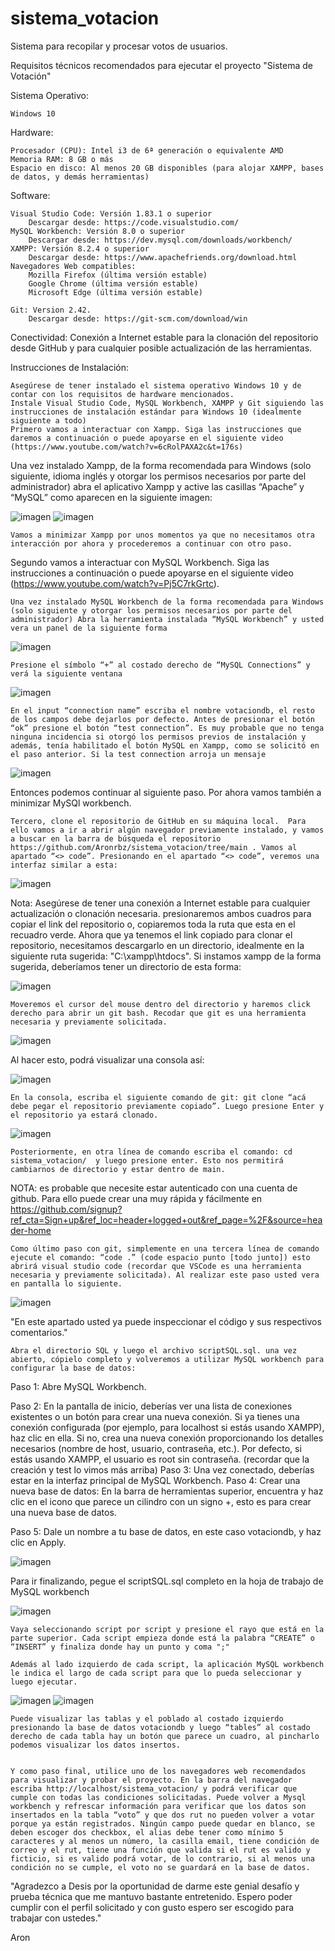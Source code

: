 # sistema_votacion
Sistema para recopilar y procesar votos de usuarios.

Requisitos técnicos recomendados para ejecutar el proyecto "Sistema de Votación"

Sistema Operativo:

    Windows 10

Hardware:

    Procesador (CPU): Intel i3 de 6ª generación o equivalente AMD
    Memoria RAM: 8 GB o más
    Espacio en disco: Al menos 20 GB disponibles (para alojar XAMPP, bases de datos, y demás herramientas)

Software:

    Visual Studio Code: Versión 1.83.1 o superior
        Descargar desde: https://code.visualstudio.com/
    MySQL Workbench: Versión 8.0 o superior
        Descargar desde: https://dev.mysql.com/downloads/workbench/
    XAMPP: Versión 8.2.4 o superior
        Descargar desde: https://www.apachefriends.org/download.html
    Navegadores Web compatibles:
        Mozilla Firefox (última versión estable)
        Google Chrome (última versión estable)
        Microsoft Edge (última versión estable)

    Git: Version 2.42.
        Descargar desde: https://git-scm.com/download/win

Conectividad:
    Conexión a Internet estable para la clonación del repositorio desde GitHub y para cualquier posible actualización de las herramientas.

Instrucciones de Instalación:

    Asegúrese de tener instalado el sistema operativo Windows 10 y de contar con los requisitos de hardware mencionados.
    Instale Visual Studio Code, MySQL Workbench, XAMPP y Git siguiendo las instrucciones de instalación estándar para Windows 10 (idealmente siguiente a todo)
    Primero vamos a interactuar con Xampp. Siga las instrucciones que daremos a continuación o puede apoyarse en el siguiente video (https://www.youtube.com/watch?v=6cRolPAXA2c&t=176s)

Una vez instalado Xampp, de la forma recomendada para Windows (solo siguiente, idioma inglés y otorgar los permisos necesarios por parte del administrador) abra el aplicativo Xampp y active las casillas “Apache” y “MySQL” como aparecen en la siguiente imagen:

   ![imagen](https://github.com/Aronrbz/sistema_votacion/assets/101678799/456ae80f-1c22-4001-a370-9e1ebbe0a9df) ![imagen](https://github.com/Aronrbz/sistema_votacion/assets/101678799/31cad434-2233-4470-9d78-4debdde40895)



    Vamos a minimizar Xampp por unos momentos ya que no necesitamos otra interacción por ahora y procederemos a continuar con otro paso.

Segundo vamos a interactuar con MySQL Workbench. Siga las instrucciones a continuación o puede apoyarse en el siguiente video (https://www.youtube.com/watch?v=Pj5C7rkGrtc).



    Una vez instalado MySQL Workbench de la forma recomendada para Windows (solo siguiente y otorgar los permisos necesarios por parte del administrador) Abra la herramienta instalada “MySQL Workbench” y usted vera un panel de la siguiente forma

![imagen](https://github.com/Aronrbz/sistema_votacion/assets/101678799/d3bff291-cb7b-4e8f-844a-c88b3d5670d9)


    Presione el símbolo “+” al costado derecho de “MySQL Connections” y verá la siguiente ventana

![imagen](https://github.com/Aronrbz/sistema_votacion/assets/101678799/2a7bfd92-6fe6-47e7-ac98-d3b0a44a082e)


    En el input “connection name” escriba el nombre votaciondb, el resto de los campos debe dejarlos por defecto. Antes de presionar el botón “ok” presione el botón “test connection”. Es muy probable que no tenga ninguna incidencia si otorgó los permisos previos de instalación y además, tenía habilitado el botón MySQL en Xampp, como se solicitó en el paso anterior. Si la test connection arroja un mensaje

![imagen](https://github.com/Aronrbz/sistema_votacion/assets/101678799/8f30b518-4d40-4bac-b533-1740a96b7566)


Entonces podemos continuar al siguiente paso. Por ahora vamos también a minimizar MySQl workbench.

    Tercero, clone el repositorio de GitHub en su máquina local.  Para ello vamos a ir a abrir algún navegador previamente instalado, y vamos a buscar en la barra de búsqueda el repositorio https://github.com/Aronrbz/sistema_votacion/tree/main . Vamos al apartado “<> code”. Presionando en el apartado “<> code”, veremos una interfaz similar a esta:

![imagen](https://github.com/Aronrbz/sistema_votacion/assets/101678799/a63efa3f-1c97-4880-8242-af83e60ba72b)

 
Nota: Asegúrese de tener una conexión a Internet estable para cualquier actualización o clonación necesaria.
presionaremos ambos cuadros para copiar el link del repositorio o, copiaremos toda la ruta que esta en el recuadro verde. Ahora que ya tenemos el link copiado para clonar el repositorio, necesitamos descargarlo en un directorio, idealmente en la siguiente ruta sugerida: "C:\xampp\htdocs". Si instamos xampp de la forma sugerida, deberíamos tener un directorio de esta forma:

 ![imagen](https://github.com/Aronrbz/sistema_votacion/assets/101678799/d3d193ce-2c0c-4eb1-808b-626db51337ae)


    Moveremos el cursor del mouse dentro del directorio y haremos click derecho para abrir un git bash. Recodar que git es una herramienta necesaria y previamente solicitada.

![imagen](https://github.com/Aronrbz/sistema_votacion/assets/101678799/0ed64cba-b998-408e-855a-aa05b959edd6)


Al hacer esto, podrá visualizar una consola así:

![imagen](https://github.com/Aronrbz/sistema_votacion/assets/101678799/72f2ba23-78cd-408c-a0d6-31f5593bffd3)
 

    En la consola, escriba el siguiente comando de git: git clone “acá debe pegar el repositorio previamente copiado”. Luego presione Enter y el repositorio ya estará clonado.
 
![imagen](https://github.com/Aronrbz/sistema_votacion/assets/101678799/7f1ea082-603e-4524-9b1f-861827d294a4)

 
    Posteriormente, en otra línea de comando escriba el comando: cd sistema_votacion/  y luego presione enter. Esto nos permitirá cambiarnos de directorio y estar dentro de main.

NOTA:  es probable que necesite estar autenticado con una cuenta de github. Para ello puede crear una muy rápida y fácilmente en https://github.com/signup?ref_cta=Sign+up&ref_loc=header+logged+out&ref_page=%2F&source=header-home

    Como último paso con git, simplemente en una tercera línea de comando ejecute el comando: “code .” (code espacio punto [todo junto]) esto abrirá visual studio code (recordar que VSCode es una herramienta necesaria y previamente solicitada). Al realizar este paso usted vera en pantalla lo siguiente.

![imagen](https://github.com/Aronrbz/sistema_votacion/assets/101678799/61fae510-c63a-4555-b49a-e6536b524084)


"En este apartado usted ya puede inspeccionar el código y sus respectivos comentarios."

    Abra el directorio SQL y luego el archivo scriptSQL.sql. una vez abierto, cópielo completo y volveremos a utilizar MySQL workbench para configurar la base de datos: 


Paso 1: Abre MySQL Workbench.

Paso 2: En la pantalla de inicio, deberías ver una lista de conexiones existentes o un botón para crear una nueva conexión. Si ya tienes una conexión configurada (por ejemplo, para localhost si estás usando XAMPP), haz clic en ella. Si no, crea una nueva conexión proporcionando los detalles necesarios (nombre de host, usuario, contraseña, etc.). Por defecto, si estás usando XAMPP, el usuario es root sin contraseña.
(recordar que la creación y test lo vimos más arriba)
Paso 3: Una vez conectado, deberías estar en la interfaz principal de MySQL Workbench.
Paso 4: Crear una nueva base de datos: 
En la barra de herramientas superior, encuentra y haz clic en el icono que parece un cilindro con un signo +, esto es para crear una nueva base de datos.

Paso 5: Dale un nombre a tu base de datos, en este caso votaciondb, y haz clic en Apply.

![imagen](https://github.com/Aronrbz/sistema_votacion/assets/101678799/b5bd661b-e180-4c82-80e6-c30210904a16)


Para ir finalizando, pegue el scriptSQL.sql completo en la hoja de trabajo de MySQL workbench

![imagen](https://github.com/Aronrbz/sistema_votacion/assets/101678799/b4905819-8e71-48b4-a605-501a6ccb96b2)



    Vaya seleccionando script por script y presione el rayo que está en la parte superior. Cada script empieza donde está la palabra “CREATE” o “INSERT” y finaliza donde hay un punto y coma ";"

    Además al lado izquierdo de cada script, la aplicación MySQL workbench le indica el largo de cada script para que lo pueda seleccionar y luego ejecutar.

![imagen](https://github.com/Aronrbz/sistema_votacion/assets/101678799/9c30a0d9-2b8c-4ff5-9086-ef1442fae6ad)  ![imagen](https://github.com/Aronrbz/sistema_votacion/assets/101678799/bcea47ad-8a7e-4a93-8f7d-781d70163e71)

   

    Puede visualizar las tablas y el poblado al costado izquierdo presionando la base de datos votaciondb y luego “tables” al costado derecho de cada tabla hay un botón que parece un cuadro, al pincharlo podemos visualizar los datos insertos.


    Y como paso final, utilice uno de los navegadores web recomendados para visualizar y probar el proyecto. En la barra del navegador escriba http://localhost/sistema_votacion/ y podrá verificar que cumple con todas las condiciones solicitadas. Puede volver a Mysql workbench y refrescar información para verificar que los datos son insertados en la tabla “voto” y que dos rut no pueden volver a votar porque ya están registrados. Ningún campo puede quedar en blanco, se deben escoger dos checkbox, el alias debe tener como mínimo 5 caracteres y al menos un número, la casilla email, tiene condición de correo y el rut, tiene una función que valida si el rut es valido y ficticio, si es valido podrá votar, de lo contrario, si al menos una condición no se cumple, el voto no se guardará en la base de datos.

"Agradezco a Desis por la oportunidad de darme este genial desafío y prueba técnica que me mantuvo bastante entretenido. Espero poder cumplir con el perfil solicitado y con gusto espero ser escogido para trabajar con ustedes."

Aron
